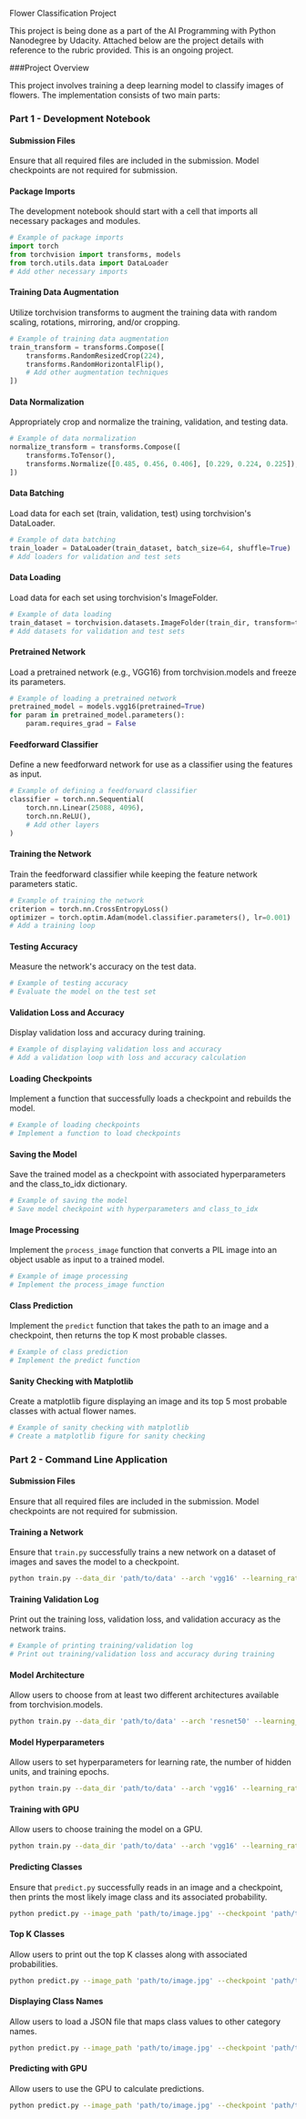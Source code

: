 Flower Classification Project

This project is being done as a part of the AI Programming with Python Nanodegree by Udacity. Attached below are the project details with reference to the rubric provided. This is an ongoing project.

###Project Overview

This project involves training a deep learning model to classify images of flowers. The implementation consists of two main parts:

### Part 1 - Development Notebook

#### Submission Files

Ensure that all required files are included in the submission. Model checkpoints are not required for submission.

#### Package Imports

The development notebook should start with a cell that imports all necessary packages and modules.

```python
# Example of package imports
import torch
from torchvision import transforms, models
from torch.utils.data import DataLoader
# Add other necessary imports
```

#### Training Data Augmentation

Utilize torchvision transforms to augment the training data with random scaling, rotations, mirroring, and/or cropping.

```python
# Example of training data augmentation
train_transform = transforms.Compose([
    transforms.RandomResizedCrop(224),
    transforms.RandomHorizontalFlip(),
    # Add other augmentation techniques
])
```

#### Data Normalization

Appropriately crop and normalize the training, validation, and testing data.

```python
# Example of data normalization
normalize_transform = transforms.Compose([
    transforms.ToTensor(),
    transforms.Normalize([0.485, 0.456, 0.406], [0.229, 0.224, 0.225]),
])
```

#### Data Batching

Load data for each set (train, validation, test) using torchvision's DataLoader.

```python
# Example of data batching
train_loader = DataLoader(train_dataset, batch_size=64, shuffle=True)
# Add loaders for validation and test sets
```

#### Data Loading

Load data for each set using torchvision's ImageFolder.

```python
# Example of data loading
train_dataset = torchvision.datasets.ImageFolder(train_dir, transform=train_transform)
# Add datasets for validation and test sets
```

#### Pretrained Network

Load a pretrained network (e.g., VGG16) from torchvision.models and freeze its parameters.

```python
# Example of loading a pretrained network
pretrained_model = models.vgg16(pretrained=True)
for param in pretrained_model.parameters():
    param.requires_grad = False
```

#### Feedforward Classifier

Define a new feedforward network for use as a classifier using the features as input.

```python
# Example of defining a feedforward classifier
classifier = torch.nn.Sequential(
    torch.nn.Linear(25088, 4096),
    torch.nn.ReLU(),
    # Add other layers
)
```

#### Training the Network

Train the feedforward classifier while keeping the feature network parameters static.

```python
# Example of training the network
criterion = torch.nn.CrossEntropyLoss()
optimizer = torch.optim.Adam(model.classifier.parameters(), lr=0.001)
# Add a training loop
```

#### Testing Accuracy

Measure the network's accuracy on the test data.

```python
# Example of testing accuracy
# Evaluate the model on the test set
```

#### Validation Loss and Accuracy

Display validation loss and accuracy during training.

```python
# Example of displaying validation loss and accuracy
# Add a validation loop with loss and accuracy calculation
```

#### Loading Checkpoints

Implement a function that successfully loads a checkpoint and rebuilds the model.

```python
# Example of loading checkpoints
# Implement a function to load checkpoints
```

#### Saving the Model

Save the trained model as a checkpoint with associated hyperparameters and the class_to_idx dictionary.

```python
# Example of saving the model
# Save model checkpoint with hyperparameters and class_to_idx
```

#### Image Processing

Implement the `process_image` function that converts a PIL image into an object usable as input to a trained model.

```python
# Example of image processing
# Implement the process_image function
```

#### Class Prediction

Implement the `predict` function that takes the path to an image and a checkpoint, then returns the top K most probable classes.

```python
# Example of class prediction
# Implement the predict function
```

#### Sanity Checking with Matplotlib

Create a matplotlib figure displaying an image and its top 5 most probable classes with actual flower names.

```python
# Example of sanity checking with matplotlib
# Create a matplotlib figure for sanity checking
```

### Part 2 - Command Line Application

#### Submission Files

Ensure that all required files are included in the submission. Model checkpoints are not required for submission.

#### Training a Network

Ensure that `train.py` successfully trains a new network on a dataset of images and saves the model to a checkpoint.

```bash
python train.py --data_dir 'path/to/data' --arch 'vgg16' --learning_rate 0.001 --hidden_units 4096 --epochs 10 --gpu
```

#### Training Validation Log

Print out the training loss, validation loss, and validation accuracy as the network trains.

```python
# Example of printing training/validation log
# Print out training/validation loss and accuracy during training
```

#### Model Architecture

Allow users to choose from at least two different architectures available from torchvision.models.

```bash
python train.py --data_dir 'path/to/data' --arch 'resnet50' --learning_rate 0.001 --hidden_units 4096 --epochs 10 --gpu
```

#### Model Hyperparameters

Allow users to set hyperparameters for learning rate, the number of hidden units, and training epochs.

```bash
python train.py --data_dir 'path/to/data' --arch 'vgg16' --learning_rate 0.01 --hidden_units 512 --epochs 15 --gpu
```

#### Training with GPU

Allow users to choose training the model on a GPU.

```bash
python train.py --data_dir 'path/to/data' --arch 'vgg16' --learning_rate 0.001 --hidden_units 4096 --epochs 10 --gpu
```

#### Predicting Classes

Ensure that `predict.py` successfully reads in an image and a checkpoint, then prints the most likely image class and its associated probability.

```bash
python predict.py --image_path 'path/to/image.jpg' --checkpoint 'path/to/checkpoint.pth'
```

#### Top K Classes

Allow users to print out the top K classes along with associated probabilities.

```bash
python predict.py --image_path 'path/to/image.jpg' --checkpoint 'path/to/checkpoint.pth' --top_k 3
```

#### Displaying Class Names

Allow users to load a JSON file that maps class values to other category names.

```bash
python predict.py --image_path 'path/to/image.jpg' --checkpoint 'path/to/checkpoint.pth' --category_names 'path/to/cat_to_name.json'
```

#### Predicting with GPU

Allow users to use the GPU to calculate predictions.

```bash
python predict.py --image_path 'path/to/image.jpg' --checkpoint 'path/to/checkpoint.pth' --gpu
```
